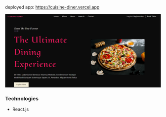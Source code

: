 deployed app: https://cuisine-diner.vercel.app
<br />

<div align="center">
  <img alt="Demo" src="https://raw.githubusercontent.com/Ik-williams/portfolio/main/src/Assets/Projects/cuisine-diner/Cuisine-Diner.png" />
</div>

### Technologies

<ul>
    <li>React.js</li>
</ul>
